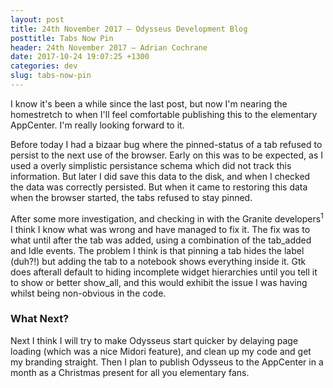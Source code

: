 ```yaml
---
layout: post
title: 24th November 2017 — Odysseus Development Blog
posttitle: Tabs Now Pin
header: 24th November 2017 — Adrian Cochrane
date: 2017-10-24 19:07:25 +1300
categories: dev
slug: tabs-now-pin
---
```


I know it's been a while since the last post, but now I'm nearing the homestretch to when I'll feel comfortable publishing this to the elementary AppCenter. I'm really looking forward to it.

Before today I had a bizaar bug where the pinned-status of a tab refused to persist to the next use of the browser. Early on this was to be expected, as I used a overly simplistic persistance schema which did not track this information. But later I did save this data to the disk, and when I checked the data was correctly persisted. But when it came to restoring this data when the browser started, the tabs refused to stay pinned.

After some more investigation, and checking in with the Granite developers<sup title="I showed them a simpler program that exhibited the problems described here.">1</sup> I think I know what was wrong and have managed to fix it. The fix was to what until after the tab was added, using a combination of the tab_added and Idle events. The problem I think is that pinning a tab hides the label (duh?!)  but adding the tab to a notebook shows everything inside it. Gtk does afterall default to hiding incomplete widget hierarchies until you tell it to show or better show_all, and this would exhibit the issue I was having whilst being non-obvious in the code. 

### What Next?

Next I think I will try to make Odysseus start quicker by delaying page loading (which was a nice Midori feature), and clean up my code and get my branding straight. Then I plan to publish Odysseus to the AppCenter in a month as a Christmas present for all you elementary fans.
